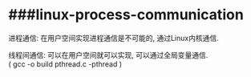 ###linux-process-communication
===
进程通信: 在用户空间实现进程通信是不可能的, 通过Linux内核通信.  

线程间通信: 可以在用户空间就可以实现, 可以通过全局变量通信.  
( gcc -o build pthread.c -pthread )


